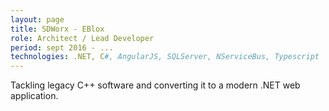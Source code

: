 ```yaml
---
layout: page
title: SDWorx - EBlox
role: Architect / Lead Developer
period: sept 2016 - ...
technologies: .NET, C#, AngularJS, SQLServer, NServiceBus, Typescript
---
```


Tackling legacy C++ software and converting it to a modern .NET web application.